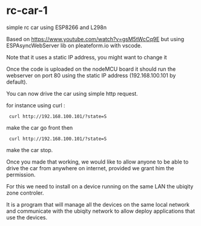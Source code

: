 # rc-car-1
simple rc car using ESP8266 and L298n

Based on https://www.youtube.com/watch?v=gsM5tWcCq9E but using ESPAsyncWebServer lib on pleateform.io  with vscode.

Note that it uses a static IP address, you might want to change it

Once the code is uploaded on the nodeMCU board it should run the webserver on port 80 using the static IP address (192.168.100.101 by default).

You can now drive the car using simple http request.

for instance using curl :
```
 curl http://192.168.100.101/?state=S
```
make the car go front then
```
 curl http://192.168.100.101/?state=S
```
make the car stop.

Once you made that working, we would like to allow anyone to be able to drive the car from anywhere on internet, provided we grant him the permission.

For this we need to install on a device running on the same LAN the ubiqity zone controler.

It is a program that will manage all the devices on the same local network and communicate with the ubiqity network to allow deploy applications that use the devices.
